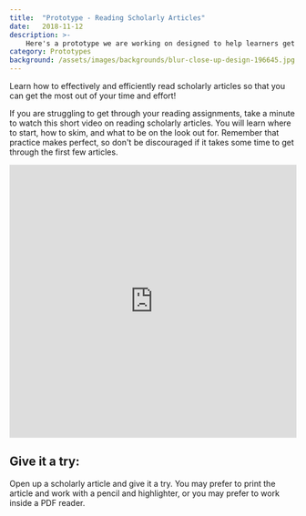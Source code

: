 ```yaml
---
title:  "Prototype - Reading Scholarly Articles"
date:   2018-11-12
description: >-
    Here's a prototype we are working on designed to help learners get the most out of reading scholarly articles. Let us know what you think!
category: Prototypes
background: /assets/images/backgrounds/blur-close-up-design-196645.jpg
---
```

<p>Learn how to effectively and efficiently read scholarly articles so that you can get the most out of your time and effort!</p>

<p>If you are struggling to get through your reading assignments, take a minute to watch this short video on reading scholarly articles. You will learn where to start, how to skim, and what to be on the look out for. Remember that practice makes perfect, so don't be discouraged if it takes some time to get through the first few articles.</p>

<div class="video-container">
    <iframe width="100%" height="480px" src="https://ucla.box.com/s/ef2zk53drfl7z0ap90jm5uoeh0zdzjbj" frameborder="0" allowfullscreen></iframe>
</div>

## Give it a try:

<p >Open up a scholarly article and give it a try. You may prefer to print the article and work with a pencil and highlighter, or you may prefer to work inside a PDF reader.</p>
